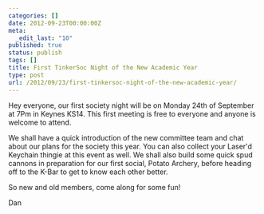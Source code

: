 ```yaml
---
categories: []
date: 2012-09-23T00:00:00Z
meta:
  _edit_last: "10"
published: true
status: publish
tags: []
title: First TinkerSoc Night of the New Academic Year
type: post
url: /2012/09/23/first-tinkersoc-night-of-the-new-academic-year/
---
```


Hey everyone, our first society night will be on Monday 24th of September at
7Pm in Keynes KS14. This first meeting is free to everyone and anyone is
welcome to attend.

We shall have a quick introduction of the new committee team and chat about our
plans for the society this year. You can also collect your Laser'd Keychain
thingie at this event as well. We shall also build some quick spud cannons in
preparation for our first social, Potato Archery, before heading off to the
K-Bar to get to know each other better.

So new and old members, come along for some fun!

Dan
